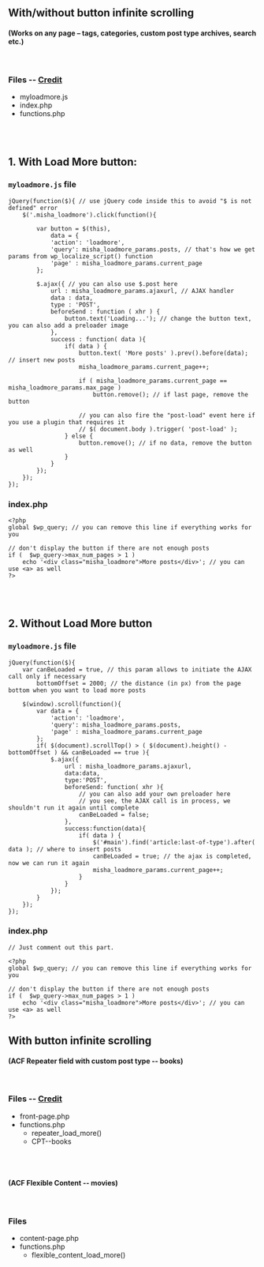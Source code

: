 ## With/without button infinite scrolling 
#### (Works on any page – tags, categories, custom post type archives, search etc.)

<br/>

### Files -- [Credit](https://rudrastyh.com/wordpress/load-more-posts-ajax.html)

 - myloadmore.js
 - index.php
 - functions.php

<br/><br/>

## 1. With Load More button:

### `myloadmore.js` file 

```
jQuery(function($){ // use jQuery code inside this to avoid "$ is not defined" error
	$('.misha_loadmore').click(function(){
 
		var button = $(this),
		    data = {
			'action': 'loadmore',
			'query': misha_loadmore_params.posts, // that's how we get params from wp_localize_script() function
			'page' : misha_loadmore_params.current_page
		};
 
		$.ajax({ // you can also use $.post here
			url : misha_loadmore_params.ajaxurl, // AJAX handler
			data : data,
			type : 'POST',
			beforeSend : function ( xhr ) {
				button.text('Loading...'); // change the button text, you can also add a preloader image
			},
			success : function( data ){
				if( data ) { 
					button.text( 'More posts' ).prev().before(data); // insert new posts
					misha_loadmore_params.current_page++;
 
					if ( misha_loadmore_params.current_page == misha_loadmore_params.max_page ) 
						button.remove(); // if last page, remove the button
 
					// you can also fire the "post-load" event here if you use a plugin that requires it
					// $( document.body ).trigger( 'post-load' );
				} else {
					button.remove(); // if no data, remove the button as well
				}
			}
		});
	});
});
```

### index.php

```
<?php
global $wp_query; // you can remove this line if everything works for you
 
// don't display the button if there are not enough posts
if (  $wp_query->max_num_pages > 1 )
	echo '<div class="misha_loadmore">More posts</div>'; // you can use <a> as well
?>
```

<br/><br/>

## 2. Without Load More button 

### `myloadmore.js` file 

```
jQuery(function($){
	var canBeLoaded = true, // this param allows to initiate the AJAX call only if necessary
	    bottomOffset = 2000; // the distance (in px) from the page bottom when you want to load more posts
 
	$(window).scroll(function(){
		var data = {
			'action': 'loadmore',
			'query': misha_loadmore_params.posts,
			'page' : misha_loadmore_params.current_page
		};
		if( $(document).scrollTop() > ( $(document).height() - bottomOffset ) && canBeLoaded == true ){
			$.ajax({
				url : misha_loadmore_params.ajaxurl,
				data:data,
				type:'POST',
				beforeSend: function( xhr ){
					// you can also add your own preloader here
					// you see, the AJAX call is in process, we shouldn't run it again until complete
					canBeLoaded = false; 
				},
				success:function(data){
					if( data ) {
						$('#main').find('article:last-of-type').after( data ); // where to insert posts
						canBeLoaded = true; // the ajax is completed, now we can run it again
						misha_loadmore_params.current_page++;
					}
				}
			});
		}
	});
});

```

### index.php

```
// Just comment out this part.

<?php
global $wp_query; // you can remove this line if everything works for you
 
// don't display the button if there are not enough posts
if (  $wp_query->max_num_pages > 1 )
	echo '<div class="misha_loadmore">More posts</div>'; // you can use <a> as well
?>
```

## With button infinite scrolling 
#### (ACF Repeater field with custom post type -- books)


<br/>

### Files -- [Credit](https://silvawebdesigns.com/acf-repeater-load-more-using-ajax/)

 - front-page.php
 - functions.php 
    - repeater_load_more()
    - CPT--books

<br/>
<br/>

#### (ACF Flexible Content -- movies)


<br/>

### Files 

 - content-page.php
 - functions.php 
    - flexible_content_load_more()
  